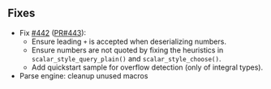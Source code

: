 ## Fixes

- Fix [#442](https://github.com/biojppm/rapidyaml/issues/442) ([PR#443](https://github.com/biojppm/rapidyaml/pull/443)):
  - Ensure leading `+` is accepted when deserializing numbers.
  - Ensure numbers are not quoted by fixing the heuristics in `scalar_style_query_plain()` and `scalar_style_choose()`.
  - Add quickstart sample for overflow detection (only of integral types).
- Parse engine: cleanup unused macros
